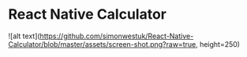 # React Native Calculator

![alt text](https://github.com/simonwestuk/React-Native-Calculator/blob/master/assets/screen-shot.png?raw=true, height=250)
